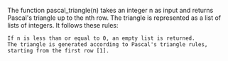 The function pascal_triangle(n) takes an integer n as input and returns Pascal's triangle up to the nth row. The triangle is represented as a list of lists of integers. It follows these rules:

    If n is less than or equal to 0, an empty list is returned.
    The triangle is generated according to Pascal's triangle rules, starting from the first row [1].
